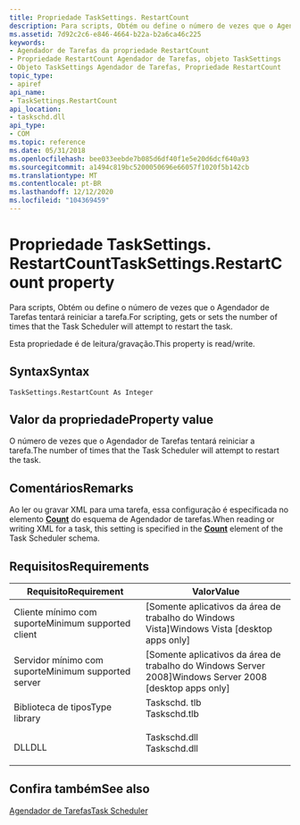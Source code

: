 ```yaml
---
title: Propriedade TaskSettings. RestartCount
description: Para scripts, Obtém ou define o número de vezes que o Agendador de Tarefas tentará reiniciar a tarefa.
ms.assetid: 7d92c2c6-e846-4664-b22a-b2a6ca46c225
keywords:
- Agendador de Tarefas da propriedade RestartCount
- Propriedade RestartCount Agendador de Tarefas, objeto TaskSettings
- Objeto TaskSettings Agendador de Tarefas, Propriedade RestartCount
topic_type:
- apiref
api_name:
- TaskSettings.RestartCount
api_location:
- taskschd.dll
api_type:
- COM
ms.topic: reference
ms.date: 05/31/2018
ms.openlocfilehash: bee033eebde7b085d6df40f1e5e20d6dcf640a93
ms.sourcegitcommit: a1494c819bc5200050696e66057f1020f5b142cb
ms.translationtype: MT
ms.contentlocale: pt-BR
ms.lasthandoff: 12/12/2020
ms.locfileid: "104369459"
---
```

# <a name="tasksettingsrestartcount-property"></a><span data-ttu-id="58e55-106">Propriedade TaskSettings. RestartCount</span><span class="sxs-lookup"><span data-stu-id="58e55-106">TaskSettings.RestartCount property</span></span>

<span data-ttu-id="58e55-107">Para scripts, Obtém ou define o número de vezes que o Agendador de Tarefas tentará reiniciar a tarefa.</span><span class="sxs-lookup"><span data-stu-id="58e55-107">For scripting, gets or sets the number of times that the Task Scheduler will attempt to restart the task.</span></span>

<span data-ttu-id="58e55-108">Esta propriedade é de leitura/gravação.</span><span class="sxs-lookup"><span data-stu-id="58e55-108">This property is read/write.</span></span>

## <a name="syntax"></a><span data-ttu-id="58e55-109">Syntax</span><span class="sxs-lookup"><span data-stu-id="58e55-109">Syntax</span></span>


```VB
TaskSettings.RestartCount As Integer
```



## <a name="property-value"></a><span data-ttu-id="58e55-110">Valor da propriedade</span><span class="sxs-lookup"><span data-stu-id="58e55-110">Property value</span></span>

<span data-ttu-id="58e55-111">O número de vezes que o Agendador de Tarefas tentará reiniciar a tarefa.</span><span class="sxs-lookup"><span data-stu-id="58e55-111">The number of times that the Task Scheduler will attempt to restart the task.</span></span>

## <a name="remarks"></a><span data-ttu-id="58e55-112">Comentários</span><span class="sxs-lookup"><span data-stu-id="58e55-112">Remarks</span></span>

<span data-ttu-id="58e55-113">Ao ler ou gravar XML para uma tarefa, essa configuração é especificada no elemento [**Count**](taskschedulerschema-count-restarttype-element.md) do esquema de Agendador de tarefas.</span><span class="sxs-lookup"><span data-stu-id="58e55-113">When reading or writing XML for a task, this setting is specified in the [**Count**](taskschedulerschema-count-restarttype-element.md) element of the Task Scheduler schema.</span></span>

## <a name="requirements"></a><span data-ttu-id="58e55-114">Requisitos</span><span class="sxs-lookup"><span data-stu-id="58e55-114">Requirements</span></span>



| <span data-ttu-id="58e55-115">Requisito</span><span class="sxs-lookup"><span data-stu-id="58e55-115">Requirement</span></span> | <span data-ttu-id="58e55-116">Valor</span><span class="sxs-lookup"><span data-stu-id="58e55-116">Value</span></span> |
|-------------------------------------|-----------------------------------------------------------------------------------------|
| <span data-ttu-id="58e55-117">Cliente mínimo com suporte</span><span class="sxs-lookup"><span data-stu-id="58e55-117">Minimum supported client</span></span><br/> | <span data-ttu-id="58e55-118">\[Somente aplicativos da área de trabalho do Windows Vista\]</span><span class="sxs-lookup"><span data-stu-id="58e55-118">Windows Vista \[desktop apps only\]</span></span><br/>                                          |
| <span data-ttu-id="58e55-119">Servidor mínimo com suporte</span><span class="sxs-lookup"><span data-stu-id="58e55-119">Minimum supported server</span></span><br/> | <span data-ttu-id="58e55-120">\[Somente aplicativos da área de trabalho do Windows Server 2008\]</span><span class="sxs-lookup"><span data-stu-id="58e55-120">Windows Server 2008 \[desktop apps only\]</span></span><br/>                                    |
| <span data-ttu-id="58e55-121">Biblioteca de tipos</span><span class="sxs-lookup"><span data-stu-id="58e55-121">Type library</span></span><br/>             | <dl> <span data-ttu-id="58e55-122"><dt>Taskschd. tlb</dt></span><span class="sxs-lookup"><span data-stu-id="58e55-122"><dt>Taskschd.tlb</dt></span></span> </dl> |
| <span data-ttu-id="58e55-123">DLL</span><span class="sxs-lookup"><span data-stu-id="58e55-123">DLL</span></span><br/>                      | <dl> <span data-ttu-id="58e55-124"><dt>Taskschd.dll</dt></span><span class="sxs-lookup"><span data-stu-id="58e55-124"><dt>Taskschd.dll</dt></span></span> </dl> |



## <a name="see-also"></a><span data-ttu-id="58e55-125">Confira também</span><span class="sxs-lookup"><span data-stu-id="58e55-125">See also</span></span>

<dl> <dt>

[<span data-ttu-id="58e55-126">Agendador de Tarefas</span><span class="sxs-lookup"><span data-stu-id="58e55-126">Task Scheduler</span></span>](task-scheduler-start-page.md)
</dt> </dl>

 

 





